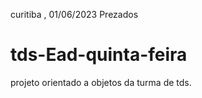 curitiba , 01/06/2023
Prezados


# tds-Ead-quinta-feira
projeto orientado a objetos da turma de tds. 
